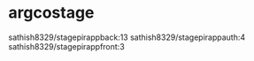 # argcostage
sathish8329/stagepirappback:13
sathish8329/stagepirappauth:4
sathish8329/stagepirappfront:3
